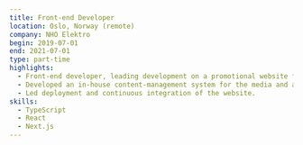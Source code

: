 ```yaml
---
title: Front-end Developer
location: Oslo, Norway (remote)
company: NHO Elektro
begin: 2019-07-01
end: 2021-07-01
type: part-time
highlights:
  - Front-end developer, leading development on a promotional website for the Norwegian electrical industry catering to high school students.
  - Developed an in-house content-management system for the media and articles on the website.
  - Led deployment and continuous integration of the website.
skills:
  - TypeScript
  - React
  - Next.js
---
```

